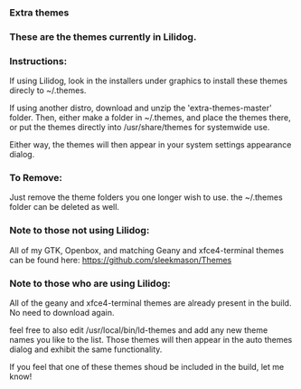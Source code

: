 ﻿### Extra themes

### These are the themes currently in Lilidog.

### Instructions:
If using Lilidog, look in the installers under graphics to install 
these themes direcly to ~/.themes.

If using another distro, download and unzip the 'extra-themes-master' 
folder. Then, either make a folder in ~/.themes, and place the 
themes there, or put the themes directly into /usr/share/themes 
for systemwide use. 

Either way, the themes will then appear in your system settings 
appearance dialog. 

### To Remove:
Just remove the theme folders you one longer wish to use.  the 
~/.themes folder can be deleted as well.

### Note to those not using Lilidog:
All of my GTK, Openbox, and matching Geany and xfce4-terminal themes 
can be found here: https://github.com/sleekmason/Themes

### Note to those who are using Lilidog:
All of the geany and xfce4-terminal themes are already present in the 
build. No need to download again.

feel free to also edit /usr/local/bin/ld-themes and add any new theme 
names you like to the list. Those themes will then appear in the auto 
themes dialog and exhibit the same functionality. 

If you feel that one of these themes shoud be included in the build, 
let me know!

